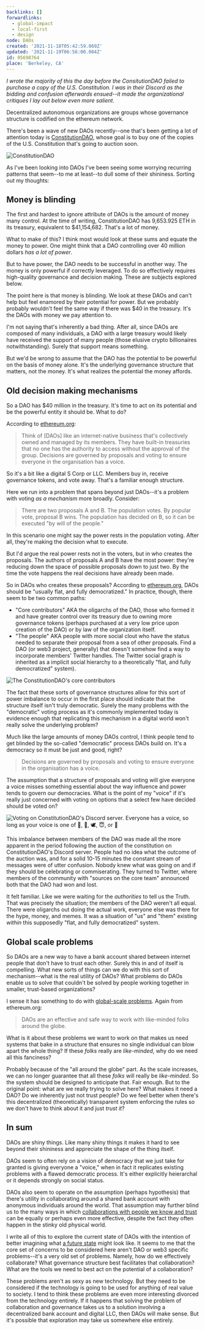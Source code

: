 ```yaml
---
backlinks: []
forwardlinks:
  - global-impact
  - local-first
  - design
node: DAOs
created: '2021-11-18T05:42:59.069Z'
updated: '2021-11-19T06:56:00.004Z'
id: 05698764
place: 'Berkeley, CA'
---
```

*I wrote the majority of this the day before the ConsitutionDAO failed to purchase a copy of the U.S. Constitution. I was in their Discord as the bidding and confusion afterwards ensued--it made the organizational critiques I lay out below even more salient.*

Decentralized autonomous organizations are groups whose governance structure is codified on the ethereum network. 

There's been a wave of new DAOs recently--one that's been getting a lot of attention today is [ConstitutionDAO](https://web.archive.org/web/20211117185402/https://www.constitutiondao.com/), whose goal is to buy one of the copies of the U.S. Constitution that's going to auction soon.

![](images/05698764/KOOBrdYSat.webp "ConstitutionDAO") 

As I've been looking into DAOs I've been seeing some worrying recurring patterns that seem--to me at least--to dull some of their shininess. Sorting out my thoughts:

## Money is blinding 

The first and hardest to ignore attribute of DAOs is the amount of money many control. At the time of writing, ConstitutionDAO has 9,653.925 ETH in its treasury, equivalent to $41,154,682. That's a lot of money. 

What to make of this? I think most would look at these sums and equate the money to power. One might think that a DAO controlling over 40 million dollars *has a lot of power*. 

But to have power, the DAO needs to be successful in another way. The money is only powerful if correctly leveraged. To do so effectively requires high-quality governance and decision making. These are subjects explored below. 

The point here is that money is blinding. We look at these DAOs and can't help but feel enamored by their potential for power. But we probably probably wouldn't feel the same way if there was $40 in the treasury. It's the DAOs with money we pay attention to. 

I'm not saying that's inherently a bad thing. After all, since DAOs are composed of many individuals, a DAO with a large treasury would likely have received the support of many people (those elusive crypto billionaires notwithstanding). Surely that support means something. 

But we'd be wrong to assume that the DAO has the potential to be powerful on the basis of money alone. It's the underlying governance structure that matters, not the money. It's what realizes the potential the money affords. 

## Old decision making mechanisms

So a DAO has $40 million in the treasury. It's time to act on its potential and be the powerful entity it should be. What to do? 

According to [ethereum.org](https://ethereum.org/en/dao/):

> Think of [DAOs] like an internet-native business that's collectively owned and managed by its members. They have built-in treasuries that no one has the authority to access without the approval of the group. Decisions are governed by proposals and voting to ensure everyone in the organisation has a voice.

So it's a bit like a digital S Corp or LLC. Members buy in, receive governance tokens, and vote away. That's a familiar enough structure. 

Here we run into a problem that spans beyond just DAOs--it's a problem with voting *as a mechanism* more broadly. Consider:

> There are two proposals A and B. The population votes. By popular vote, proposal B wins. The population has decided on B, so it can be executed "by will of the people."

In this scenario one might say the power rests in the population voting. After all, they're making the decision what to execute.

But I'd argue the real power rests not in the voters, but in who creates the proposals. The authors of proposals A and B have the most power: they're reducing down the space of possible proposals down to just two. By the time the vote happens the real decisions have already been made. 

So in DAOs who creates these proposals? According to [ethereum.org](https://ethereum.org/en/dao/#dao-comparison), DAOs should be "usually flat, and fully democratized." In practice, though, there seem to be two common paths:

- "Core contributors" AKA the oligarchs of the DAO, those who formed it and have greater control over its treasury due to owning more governance tokens (perhaps purchased at a very low price upon creation of the DAO) or by law of the organization itself. 
- "The people" AKA people with more social clout who have the status needed to separate their proposal from a sea of other proposals. Find a DAO (or web3 project, generally) that doesn't somehow find a way to incorporate members' Twitter handles. The Twitter social graph is inherited as a implicit social hierarchy to a theoretically "flat, and fully democratized" system). 

![](images/05698764/NfDJNDQNuS.webp "The ConstitutionDAO's core contributors")

The fact that these sorts of governance structures allow for this sort of power imbalance to occur in the first place should indicate that the structure itself isn't truly democratic. Surely the many problems with the "democratic" voting process as it's commonly implemented today is evidence enough that replicating this mechanism in a digital world won't really solve the underlying problem?  

Much like the large amounts of money DAOs control, I think people tend to get blinded by the so-called "democratic" process DAOs build on. It's a democracy so it must be just and good, right?  

> Decisions are governed by proposals and voting to ensure everyone in the organisation has a voice.

The assumption that a structure of proposals and voting will give everyone a voice misses something essential about the way influence and power tends to govern our democracies. What is the point of my "voice" if it's really just concerned with voting on options that a select few have decided should be voted on? 

![](images/05698764/EHLKsWojLl.webp "Voting on ConstitutionDAO's Discord server. Everyone has a voice, so long as your voice is one of 🍄, 🍻, 🕊, 😇, or 🙏")

This imbalance between members of the DAO was made all the more apparent in the period following the auction of the constitution on ConstitutionDAO's Discord server. People had no idea what the outcome of the auction was, and for a solid 10-15 minutes the constant stream of messages were of utter confusion. Nobody knew what was going on and if they should be celebrating or commiserating. They turned to Twitter, where members of the community with "sources on the core team" announced both that the DAO had won and lost. 

It felt familiar. Like we were waiting for the *authorities* to tell us the Truth. That was precisely the situation; the members of the DAO weren't all equal. There were oligarchs out doing the actual work, everyone else was there for the hype, money, and memes. It was a situation of "us" and "them" existing *within* this supposedly "flat, and fully democratized" system. 

## Global scale problems  

So DAOs are a new way to have a bank account shared between internet people that don't have to trust each other. Surely this in and of itself is compelling. What new sorts of things can we do with this sort of mechanism--what is the real utility of DAOs? What problems do DAOs enable us to solve that couldn't be solved by people working together in smaller, trust-based organizations? 

I sense it has something to do with [global-scale problems](global-impact.md). Again from ethereum.org: 

> DAOs are an effective and safe way to work with like-minded folks around the globe.

What is it about these problems we want to work on that makes us need systems that bake in a structure that ensures no single individual can blow apart the whole thing? If these *folks* really are *like-minded*, why do we need all this fanciness? 

Probably because of the "all around the globe" part. As the scale increases, we can no longer guarantee that all these *folks* will really be *like-minded*. So the system should be designed to anticipate that. Fair enough. But to the original point: what are we really trying to solve here? What makes it need a DAO? Do we inherently just not trust people? Do we feel better when there's this decentralized (theoretically) transparent system enforcing the rules so we don't have to think about it and just *trust it*? 

## In sum 

DAOs are shiny things. Like many shiny things it makes it hard to see beyond their shininess and appreciate the shape of the thing itself. 

DAOs seem to often rely on a vision of democracy that we just take for granted is giving everyone a "voice," when in fact it replicates existing problems with a flawed democratic process. It's either explicitly heierarchal or it depends strongly on social status. 

DAOs also seem to operate on the assumption (perhaps hypothesis) that there's utility in collaborating around a shared bank account with anonymous individuals around the world. That assumption may further blind us to the many ways in which [collaborations with people we know and trust](local-first.md) can be equally or perhaps even more effective, despite the fact they often happen in the stinky old physical world. 

I write all of this to explore the current state of DAOs with the intention of better imagining what [a future state](design.md) might look like. It seems to me that the core set of concerns to be considered here aren't DAO or web3 specific problems--it's a very old set of problems. Namely, how do we effectively collaborate? What governance structure best facilitates that collaboration? What are the tools we need to best act on the potential of a collaboration? 

These problems aren't as sexy as new technology. But they need to be considered if the technology is going to be used for anything of real value to society. I tend to think these problems are even more interesting divorced from the technology entirely. If it happens that solving the problem of collaboration and governance takes us to a solution involving a decentralized bank account and digital LLC, then DAOs will make sense. But it's possible that exploration may take us somewhere else entirely. 

